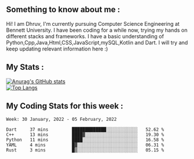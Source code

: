 ## Something to know about me : <br>
Hi! I am Dhruv, I'm currently pursuing Computer Science Engineering at Bennett University. I have been coding for a while now, trying my hands on different stacks and frameworks.
I have a basic understanding of Python,Cpp,Java,Html,CSS,JavaScript,mySQL,Kotlin and Dart. I will try and keep updating relevant information here :)
<br>

## My Stats : <br>
[![Anurag's GitHub stats](https://github-readme-stats.vercel.app/api?username=DhruvLawaniya&show_icons=true&theme=tokyonight&hide=prs,issues)](https://github.com/anuraghazra/github-readme-stats)<br>
[![Top Langs](https://github-readme-stats.vercel.app/api/top-langs/?username=DhruvLawaniya&theme=tokyonight)](https://github.com/anuraghazra/github-readme-stats)
## My Coding Stats for this week : <br>
<!--START_SECTION:waka-->
```text
Week: 30 January, 2022 - 05 February, 2022

Dart     37 mins         █████████████░░░░░░░░░░░░   52.62 % 
C++      13 mins         ████▓░░░░░░░░░░░░░░░░░░░░   19.30 % 
Python   11 mins         ████░░░░░░░░░░░░░░░░░░░░░   16.58 % 
YAML     4 mins          █▓░░░░░░░░░░░░░░░░░░░░░░░   06.31 % 
Rust     3 mins          █▒░░░░░░░░░░░░░░░░░░░░░░░   05.15 % 
```
<!--END_SECTION:waka-->


<br>

